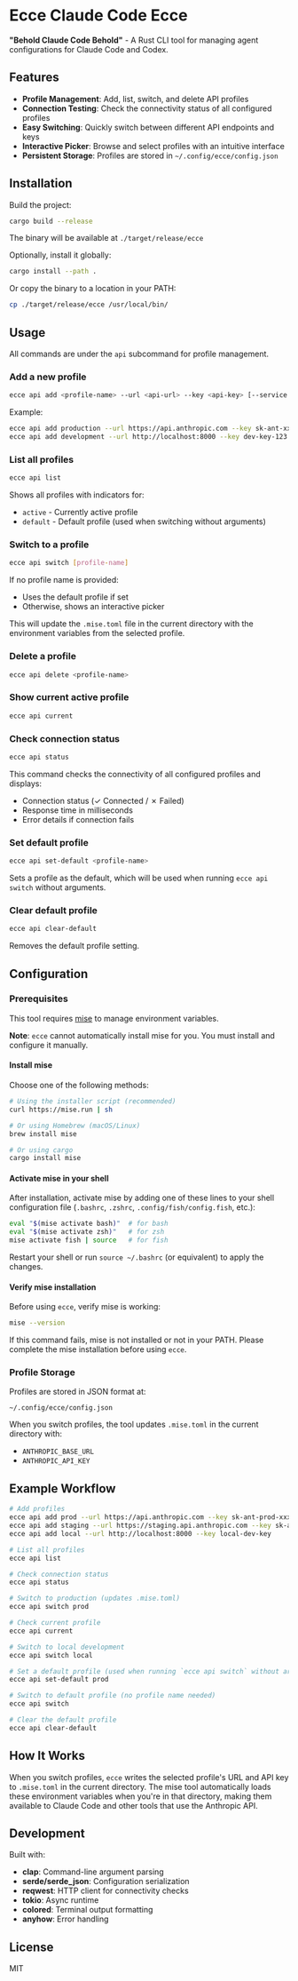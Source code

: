 # Ecce Claude Code Ecce

**"Behold Claude Code Behold"** - A Rust CLI tool for managing agent configurations for Claude Code and Codex.

## Features

- **Profile Management**: Add, list, switch, and delete API profiles
- **Connection Testing**: Check the connectivity status of all configured profiles
- **Easy Switching**: Quickly switch between different API endpoints and keys
- **Interactive Picker**: Browse and select profiles with an intuitive interface
- **Persistent Storage**: Profiles are stored in `~/.config/ecce/config.json`

## Installation

Build the project:

```bash
cargo build --release
```

The binary will be available at `./target/release/ecce`

Optionally, install it globally:

```bash
cargo install --path .
```

Or copy the binary to a location in your PATH:

```bash
cp ./target/release/ecce /usr/local/bin/
```

## Usage

All commands are under the `api` subcommand for profile management.

### Add a new profile

```bash
ecce api add <profile-name> --url <api-url> --key <api-key> [--service <service-type>]
```

Example:
```bash
ecce api add production --url https://api.anthropic.com --key sk-ant-xxx --service claude-code
ecce api add development --url http://localhost:8000 --key dev-key-123 --service claude-code
```

### List all profiles

```bash
ecce api list
```

Shows all profiles with indicators for:
- `active` - Currently active profile
- `default` - Default profile (used when switching without arguments)

### Switch to a profile

```bash
ecce api switch [profile-name]
```

If no profile name is provided:
- Uses the default profile if set
- Otherwise, shows an interactive picker

This will update the `.mise.toml` file in the current directory with the environment variables from the selected profile.

### Delete a profile

```bash
ecce api delete <profile-name>
```

### Show current active profile

```bash
ecce api current
```

### Check connection status

```bash
ecce api status
```

This command checks the connectivity of all configured profiles and displays:
- Connection status (✓ Connected / ✗ Failed)
- Response time in milliseconds
- Error details if connection fails

### Set default profile

```bash
ecce api set-default <profile-name>
```

Sets a profile as the default, which will be used when running `ecce api switch` without arguments.

### Clear default profile

```bash
ecce api clear-default
```

Removes the default profile setting.

## Configuration

### Prerequisites

This tool requires [mise](https://mise.jdx.dev/) to manage environment variables.

**Note**: `ecce` cannot automatically install mise for you. You must install and configure it manually.

#### Install mise

Choose one of the following methods:

```bash
# Using the installer script (recommended)
curl https://mise.run | sh

# Or using Homebrew (macOS/Linux)
brew install mise

# Or using cargo
cargo install mise
```

#### Activate mise in your shell

After installation, activate mise by adding one of these lines to your shell configuration file (`.bashrc`, `.zshrc`, `.config/fish/config.fish`, etc.):

```bash
eval "$(mise activate bash)"  # for bash
eval "$(mise activate zsh)"   # for zsh
mise activate fish | source   # for fish
```

Restart your shell or run `source ~/.bashrc` (or equivalent) to apply the changes.

#### Verify mise installation

Before using `ecce`, verify mise is working:

```bash
mise --version
```

If this command fails, mise is not installed or not in your PATH. Please complete the mise installation before using `ecce`.

### Profile Storage

Profiles are stored in JSON format at:
```
~/.config/ecce/config.json
```

When you switch profiles, the tool updates `.mise.toml` in the current directory with:
- `ANTHROPIC_BASE_URL`
- `ANTHROPIC_API_KEY`

## Example Workflow

```bash
# Add profiles
ecce api add prod --url https://api.anthropic.com --key sk-ant-prod-xxx
ecce api add staging --url https://staging.api.anthropic.com --key sk-ant-staging-xxx
ecce api add local --url http://localhost:8000 --key local-dev-key

# List all profiles
ecce api list

# Check connection status
ecce api status

# Switch to production (updates .mise.toml)
ecce api switch prod

# Check current profile
ecce api current

# Switch to local development
ecce api switch local

# Set a default profile (used when running `ecce api switch` without arguments)
ecce api set-default prod

# Switch to default profile (no profile name needed)
ecce api switch

# Clear the default profile
ecce api clear-default
```

## How It Works

When you switch profiles, `ecce` writes the selected profile's URL and API key to `.mise.toml` in the current directory. The mise tool automatically loads these environment variables when you're in that directory, making them available to Claude Code and other tools that use the Anthropic API.

## Development

Built with:
- **clap**: Command-line argument parsing
- **serde/serde_json**: Configuration serialization
- **reqwest**: HTTP client for connectivity checks
- **tokio**: Async runtime
- **colored**: Terminal output formatting
- **anyhow**: Error handling

## License

MIT
